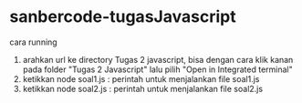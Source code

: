 # sanbercode-tugasJavascript
cara running
1. arahkan url ke directory Tugas 2 javascript, bisa dengan cara klik kanan pada folder "Tugas 2 Javascript" lalu pilih "Open in Integrated terminal"
2. ketikkan node soal1.js : perintah untuk menjalankan file soal1.js
3. ketikkan node soal2.js : perintah untuk menjalankan file soal2.js